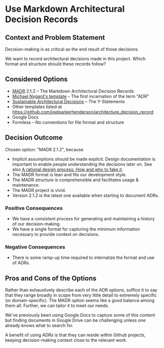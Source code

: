 # Use Markdown Architectural Decision Records

## Context and Problem Statement

Decision-making is as critical as the end result of those decisions.

We want to record architectural decisions made in this project.
Which format and structure should these records follow?

## Considered Options

* [MADR](https://adr.github.io/madr/) 2.1.2 – The Markdown Architectural Decision Records
* [Michael Nygard's template](http://thinkrelevance.com/blog/2011/11/15/documenting-architecture-decisions) – The first incarnation of the term "ADR"
* [Sustainable Architectural Decisions](https://www.infoq.com/articles/sustainable-architectural-design-decisions) – The Y-Statements
* Other templates listed at <https://github.com/joelparkerhenderson/architecture_decision_record>
* Google Docs
* Formless – No conventions for file format and structure

## Decision Outcome

Chosen option: "MADR 2.1.2", because

* Implicit assumptions should be made explicit.
  Design documentation is important to enable people understanding the decisions later on.
  See also [A rational design process: How and why to fake it](https://doi.org/10.1109/TSE.1986.6312940).
* The MADR format is lean and fits our development style.
* The MADR structure is comprehensible and facilitates usage & maintenance.
* The MADR project is vivid.
* Version 2.1.2 is the latest one available when starting to document ADRs.

### Positive Consequences

* We have a consistent process for generating and maintaining a history of our
  decision-making.
* We have a single format for capturing the minimum information necessary to
  provide context on decisions.

### Negative Consequences

* There is some ramp-up time required to internalize the format and use of ADRs.

## Pros and Cons of the Options

Rather than exhaustively describe each of the ADR options, suffice it to say
that they range broadly in scope from very little detail to extremely specific
(or domain-specific). The MADR option seems like a good balance among them all.
Further, we can tailor it to meet our needs.

We've previously been using Google Docs to capture some of this content but
finding documents in Google Drive can be challenging unless one already knows
what to search for.

A benefit of using ADRs is that they can reside within Github projects, keeping
decision-making context close to the relevant work.
